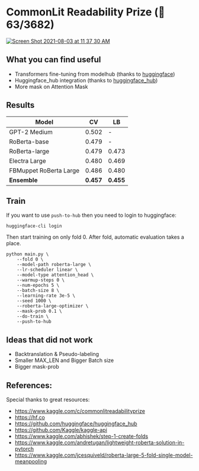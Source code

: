 # CommonLit Readability Prize (🥈 63/3682)
[![Screen Shot 2021-08-03 at 11 37 30 AM](https://user-images.githubusercontent.com/43239645/128053195-dc626c44-612f-4e9e-aac4-498b77c86033.png)](https://www.kaggle.com/c/commonlitreadabilityprize)

## What you can find useful
- Transformers fine-tuning from modelhub (thanks to [huggingface](https://hf.co))
- Huggingface_hub integration (thanks to [huggingface_hub](https://github.com/huggingface/huggingface_hub))
- More mask on Attention Mask

## Results
| Model | CV | LB |
| - | - | - |
| GPT-2 Medium | 0.502 | - |
| RoBerta-base | 0.479 | - |
| RoBerta-large | 0.479 | 0.473 |
| Electra Large | 0.480 | 0.469 |
| FBMuppet RoBerta Large | 0.486 | 0.480 |
| **Ensemble** | **0.457**  | **0.455** |

## Train
If you want to use `push-to-hub` then you need to login to huggingface:
```
huggingface-cli login
```

Then start training on only fold 0. After fold, automatic evaluation takes a place.
```
python main.py \
    --fold 0 \
    --model-path roberta-large \
    --lr-scheduler linear \
    --model-type attention_head \
    --warmup-steps 0 \
    --num-epochs 5 \
    --batch-size 8 \
    --learning-rate 3e-5 \
    --seed 1000 \
    --roberta-large-optimizer \
    --mask-prob 0.1 \
    --do-train \
    --push-to-hub
```

## Ideas that did not work
- Backtranslation & Pseudo-labeling
- Smaller MAX_LEN and Bigger Batch size
- Bigger mask-prob

## References:
Special thanks to great resources:
- https://www.kaggle.com/c/commonlitreadabilityprize
- https://hf.co
- https://github.com/huggingface/huggingface_hub
- https://github.com/Kaggle/kaggle-api
- https://www.kaggle.com/abhishek/step-1-create-folds
- https://www.kaggle.com/andretugan/lightweight-roberta-solution-in-pytorch
- https://www.kaggle.com/jcesquiveld/roberta-large-5-fold-single-model-meanpooling
